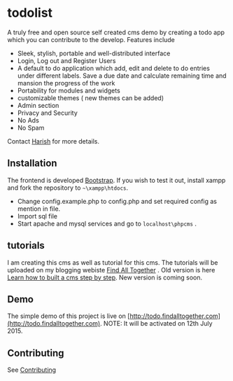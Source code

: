 # todolist
A truly free and open source self created cms demo by creating a todo app which you can contribute to the develop. Features include 

* Sleek, stylish, portable and well-distributed interface
* Login, Log out and Register Users
* A default to do application which add, edit and delete to do entries under different labels. Save a due date and calculate remaining time and mansion the progress of the work
* Portability for modules and widgets
* customizable themes ( new themes can be added)
* Admin section
* Privacy and Security
* No Ads
* No Spam

Contact [Harish](https://www.facebook.com/profile.php?id=100003606204068) for more details.

Installation
-------

The frontend is developed [Bootstrap](http://getbootstrap.com/). If you wish to test it out, install xampp and fork the repository to `~\xampp\htdocs`. 

* Change config.example.php to config.php and set required config as mention in file.
* Import sql file
* Start apache and mysql services and go to `localhost\phpcms` .

tutorials
------------

I am creating this cms as well as tutorial for this cms. The tutorials will be uploaded on my blogging webiste [Find All Together](http://www.findalltogether.com/wp/tag/create-cms/) . Old version is here [Learn how to built a cms step by step](http://www.findalltogether.com/wp/tag/create-cms/). New version is coming soon.

Demo
------------
The simple demo of this project is live on [http://todo.findalltogether.com](http://todo.findalltogether.com). NOTE: It will be activated on 12th July 2015.

Contributing
------------

See [Contributing](CONTRIBUTING.md)

